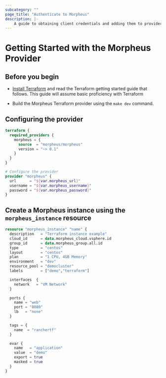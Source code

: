 ```yaml
---
subcategory: ""
page_title: "Authenticate to Morpheus"
description: |-
    A guide to obtaining client credentials and adding them to provider configuration.
---
```


# Getting Started with the Morpheus Provider

## Before you begin

* [Install Terraform](https://www.terraform.io/intro/getting-started/install.html)
and read the Terraform getting started guide that follows. This guide will
assume basic proficiency with Terraform

* Build the Morpheus Terraform provider using the `make dev` command. 

## Configuring the provider

```terraform
terraform {
  required_providers {
    morpheus = {
      source  = "morpheus/morpheus"
      version = "~> 0.1"
    }
  }
}

# Configure the provider
provider "morpheus" {
  url      = "${var.morpheus_url}"
  username = "${var.morpheus_username}"
  password = "${var.morpheus_password}"       
}
```

## Create a Morpheus instance using the `morpheus_instance` resource

```terraform
resource "morpheus_instance" "name" {
  description   = "Terraform instance example"
  cloud_id      = data.morpheus_cloud.vsphere.id
  group_id      = data.morpheus_group.all.id
  type          = "centos"
  layout        = "centos"
  plan          = "1 CPU, 4GB Memory"
  environment   = "dev"
  resource_pool = "democluster"
  labels        = ["demo","terraform"]

  interfaces  {
    network   = "VM Network"
  }

  ports {
    name = "web"
    port = "8080"
    lb   = "none"
  }

  tags = {
    name  = "ranchertf"
  }

  evar {
    name   = "application"
    value  = "demo"
    export = true
    masked = true
  }
}
```